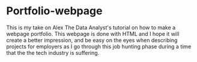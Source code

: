 # Portfolio-webpage
This is my take on Alex The Data Analyst's tutorial on how to make a webpage portfolio. This webpage is done with HTML and I hope it will create a better impression, and be easy on the eyes when describing projects for employers as I go through this job hunting phase during a time that the the tech industry is suffering.
